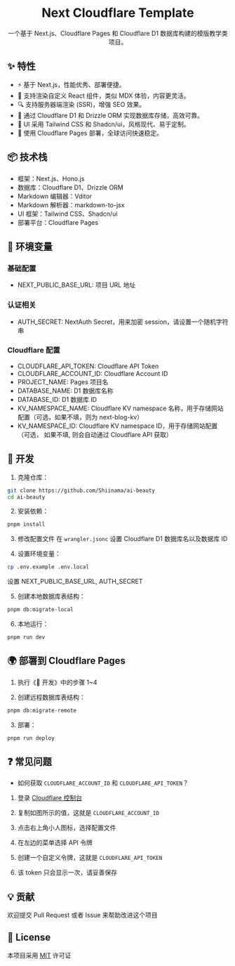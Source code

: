 <p align="center">
  <h1 align="center">Next Cloudflare Template</h1>
</p>

<p align="center">
  一个基于 Next.js、Cloudflare Pages 和 Cloudflare D1 数据库构建的模版教学类项目。
</p>

## ✨ 特性

- ⚡️ 基于 Next.js，性能优秀、部署便捷。
- 🎯 支持渲染自定义 React 组件，类似 MDX 体验，内容更灵活。
- 🔍 支持服务器端渲染 (SSR)，增强 SEO 效果。
- 💾 通过 Cloudflare D1 和 Drizzle ORM 实现数据库存储，高效可靠。
- 🎨 UI 采用 Tailwind CSS 和 Shadcn/ui，风格现代、易于定制。
- 🚀 使用 Cloudflare Pages 部署，全球访问快速稳定。

## 📦 技术栈

- 框架：Next.js、Hono.js
- 数据库：Cloudflare D1、Drizzle ORM
- Markdown 编辑器：Vditor
- Markdown 解析器：markdown-to-jsx
- UI 框架：Tailwind CSS、Shadcn/ui
- 部署平台：Cloudflare Pages

## 🔑 环境变量

### 基础配置

- NEXT_PUBLIC_BASE_URL: 项目 URL 地址

### 认证相关

- AUTH_SECRET: NextAuth Secret，用来加密 session，请设置一个随机字符串

### Cloudflare 配置

- CLOUDFLARE_API_TOKEN: Cloudflare API Token
- CLOUDFLARE_ACCOUNT_ID: Cloudflare Account ID
- PROJECT_NAME: Pages 项目名
- DATABASE_NAME: D1 数据库名称
- DATABASE_ID: D1 数据库 ID
- KV_NAMESPACE_NAME: Cloudflare KV namespace 名称，用于存储网站配置（可选，如果不填，则为 next-blog-kv）
- KV_NAMESPACE_ID: Cloudflare KV namespace ID，用于存储网站配置 （可选， 如果不填, 则会自动通过 Cloudflare API 获取）

## 🚧 开发

1. 克隆仓库：

```bash
git clone https://github.com/Shiinama/ai-beauty
cd ai-beauty
```

2. 安装依赖：

```bash
pnpm install
```

3. 修改配置文件
   在 `wrangler.jsonc` 设置 Cloudflare D1 数据库名以及数据库 ID

4. 设置环境变量：

```bash
cp .env.example .env.local
```

设置 NEXT_PUBLIC_BASE_URL, AUTH_SECRET

5. 创建本地数据库表结构：

```bash
pnpm db:migrate-local
```

6. 本地运行：

```bash
pnpm run dev
```

## 🌍 部署到 Cloudflare Pages

1. 执行《🚧 开发》中的步骤 1~4

2. 创建远程数据库表结构：

```bash
pnpm db:migrate-remote
```

3. 部署：

```bash
pnpm run deploy
```

## ❓ 常见问题

- 如何获取 `CLOUDFLARE_ACCOUNT_ID` 和 `CLOUDFLARE_API_TOKEN`？

1. 登录 [Cloudflare 控制台](https://dash.cloudflare.com)

2. 复制如图所示的值，这就是 `CLOUDFLARE_ACCOUNT_ID`

3. 点击右上角小人图标，选择配置文件

4. 在左边的菜单选择 API 令牌

5. 创建一个自定义令牌，这就是 `CLOUDFLARE_API_TOKEN`

6. 该 token 只会显示一次，请妥善保存

## 💡 贡献

欢迎提交 Pull Request 或者 Issue 来帮助改进这个项目

## 📄 License

本项目采用 [MIT](LICENSE) 许可证
